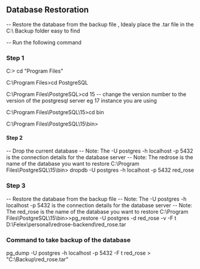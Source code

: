 
## Database Restoration

-- Restore the database from the backup file , Idealy place the .tar file in the C:\ Backup folder  easy to find

-- Run the following command

### Step 1

C:\> cd "Program Files"

C:\Program Files>cd PostgreSQL

C:\Program Files\PostgreSQL>cd 15   -- change the version number to the version of the postgresql server eg 17 instance you are using

C:\Program Files\PostgreSQL\15>cd bin

C:\Program Files\PostgreSQL\15\bin>

#### Step 2
-- Drop the current database
-- Note: The -U postgres -h localhost -p 5432 is the connection details for the database server
-- Note: The redrose is the name of the database you want to restore
C:\Program Files\PostgreSQL\15\bin> dropdb -U postgres -h localhost -p 5432 red_rose

### Step 3
-- Restore the database from the backup file
-- Note: The -U postgres -h localhost -p 5432 is the connection details for the database server
-- Note: The red_rose is the name of the database you want to restore
C:\Program Files\PostgreSQL\15\bin>>pg_restore -U postgres -d red_rose -v -F t D:\Felex\personal\redrose-backend\red_rose.tar



### Command to take backup of the database
pg_dump -U postgres -h localhost -p 5432 -F t red_rose > "C:\Backup\red_rose.tar"